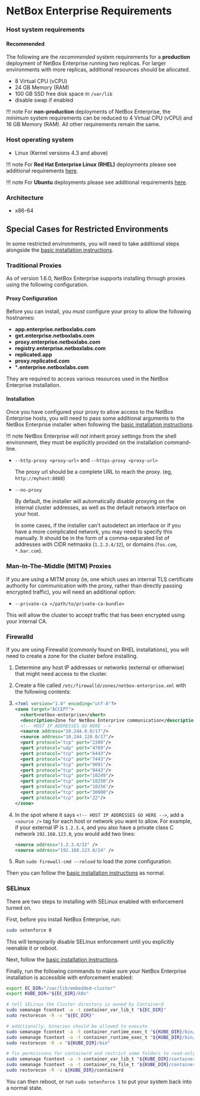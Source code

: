 # NetBox Enterprise Requirements

### Host system requirements

#### Recommended

The following are the _recommended_ system requirements for a **production** deployment of NetBox Enterprise running two replicas. For larger environments with more replicas, additional resources should be allocated.

- 8 Virtual CPU (vCPU)
- 24 GB Memory (RAM)
- 100 GB SSD free disk space in `/var/lib`
- disable swap if enabled

!!! note
    For **non-production** deployments of NetBox Enterprise, the _minimum_ system requirements can be reduced to 4 Virtual CPU (vCPU) and 16 GB Memory (RAM). All other requirements remain the same.

### Host operating system

- Linux (Kernel versions 4.3 and above)

!!! note
    For **Red Hat Enterprise Linux (RHEL)** deployments please see additional requirements [here](./nbe-ec-requirements-rhel.md).

!!! note
    For **Ubuntu** deployments please see additional requirements [here](./nbe-ec-requirements-ubuntu.md).

### Architecture

- x86-64

## Special Cases for Restricted Environments

In some restricted environments, you will need to take additional steps alongside the [basic installation instructions](./nbe-ec-installation.md).

### Traditional Proxies

As of version 1.6.0, NetBox Enterprise supports installing through proxies using the following configuration.

#### Proxy Configuration

Before you can install, you _must_ configure your proxy to allow the following hostnames:

* **app.enterprise.netboxlabs.com**
* **get.enterprise.netboxlabs.com**
* **proxy.enterprise.netboxlabs.com**
* **registry.enterprise.netboxlabs.com**
* **replicated.app**
* **proxy.replicated.com**
* ***.enterprise.netboxlabs.com**

They are required to access various resources used in the NetBox Enterprise installation.

#### Installation

Once you have configured your proxy to allow access to the NetBox Enterprise hosts, you will need to pass some additional arguments to the NetBox Enterprise installer when following the [basic installation instructions](./nbe-ec-installation.md).

!!! note
    NetBox Enterprise will _not_ inherit proxy settings from the shell environment, they must be explicitly provided on the installation command-line.

* `--http-proxy <proxy-url>` and `--https-proxy <proxy-url>`

    The proxy url should be a complete URL to reach the proxy. (eg, `http://myhost:8888`)

* `--no-proxy`

    By default, the installer will automatically disable proxying on the internal cluster addresses, as well as the default network interface on your host.

    In some cases, if the installer can't autodetect an interface or if you have a more complicated network, you may need to specify this manually.
    It should be in the form of a comma-separated list of addresses with CIDR netmasks (`1.2.3.4/32`), or domains (`foo.com`, `*.bar.com`).

### Man-In-The-Middle (MITM) Proxies

If you are using a MITM proxy (ie, one which uses an internal TLS certificate authority for communication with the proxy, rather than directly passing encrypted traffic), you will need an additional option:

* `--private-ca </path/to/private-ca-bundle>`

This will allow the cluster to accept traffic that has been encrypted using your internal CA.

### Firewalld

If you are using Firewalld (commonly found on RHEL installations), you will need to create a zone for the cluster before installing.

1. Determine any host IP addresses or networks (external or otherwise) that might need access to the cluster.
2. Create a file called `/etc/firewalld/zones/netbox-enterprise.xml` with the following contents:

3. ```xml
   <?xml version="1.0" encoding="utf-8"?>
   <zone target="ACCEPT">
     <short>netbox-enterprise</short>
     <description>Zone for NetBox Enterprise communication</description>
     <!-- HOST IP ADDRESSES GO HERE -->
     <source address="10.244.0.0/17"/>
     <source address="10.244.128.0/17"/>
     <port protocol="tcp" port="2380"/>
     <port protocol="udp" port="4789"/>
     <port protocol="tcp" port="6443"/>
     <port protocol="tcp" port="7443"/>
     <port protocol="tcp" port="9091"/>
     <port protocol="tcp" port="9443"/>
     <port protocol="tcp" port="10249"/>
     <port protocol="tcp" port="10250"/>
     <port protocol="tcp" port="10256"/>
     <port protocol="tcp" port="30000"/>
     <port protocol="tcp" port="22"/>
   </zone>
   ```

4. In the spot where it says `<!-- HOST IP ADDRESSES GO HERE -->`, add a `<source />` tag for each host or network you want to allow.
   For example, if your external IP is `1.2.3.4`, and you also have a private class C network `192.168.123.0`, you would add two lines:

   ```xml
   <source address="1.2.3.4/32" />
   <source address="192.168.123.0/24" />
   ```

5. Run `sudo firewall-cmd --reload` to load the zone configuration.

Then you can follow the [basic installation instructions](./nbe-ec-installation.md) as normal.

### SELinux

There are two steps to installing with SELinux enabled with enforcement turned on.

First, before you install NetBox Enterprise, run:

```bash
sudo setenforce 0
```

This will temporarily disable SELinux enforcement until you explicitly reenable it or reboot.

Next, follow the [basic installation instructions](./nbe-ec-installation.md).

Finally, run the following commands to make sure your NetBox Enterprise installation is accessible with enforcement enabled:

```bash
export EC_DIR="/var/lib/embedded-cluster"
export KUBE_DIR="${EC_DIR}/k0s"

# tell SELinux the Cluster directory is owned by Containerd
sudo semanage fcontext -a -t container_var_lib_t "${EC_DIR}"
sudo restorecon -R -v "${EC_DIR}"

# additionally, binaries should be allowed to execute
sudo semanage fcontext -a -t container_runtime_exec_t "${KUBE_DIR}/bin/containerd.*"
sudo semanage fcontext -a -t container_runtime_exec_t "${KUBE_DIR}/bin/runc"
sudo restorecon -R -v "${KUBE_DIR}/bin"

# fix permissions for containerd and restrict some folders to read-only
sudo semanage fcontext -a -t container_var_lib_t "${KUBE_DIR}/containerd(/.*)?"
sudo semanage fcontext -a -t container_ro_file_t "${KUBE_DIR}/containerd/io.containerd.snapshotter.*/snapshots(/.*)?"
sudo restorecon -R -v ${KUBE_DIR}/containerd
```

You can then reboot, or run `sudo setenforce 1` to put your system back into a normal state.
